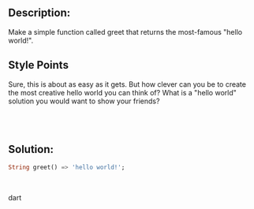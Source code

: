 ## Description:

Make a simple function called greet that returns the most-famous "hello world!".

## Style Points

Sure, this is about as easy as it gets. But how clever can you be to create the most creative hello world you can think of? What is a "hello world" solution you would want to show your friends?

<br><br>

## Solution:
```dart
String greet() => 'hello world!';
```

<br>

<tag>dart<tag>